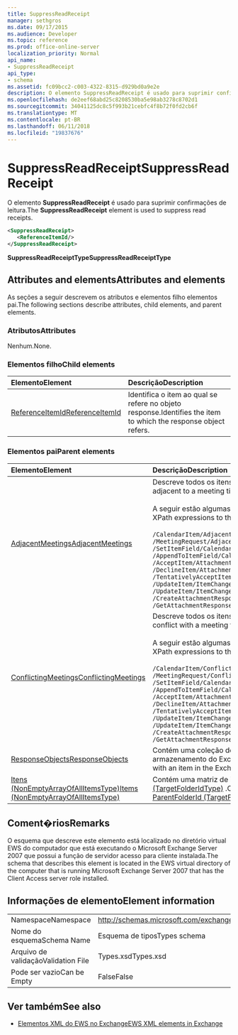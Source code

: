 ```yaml
---
title: SuppressReadReceipt
manager: sethgros
ms.date: 09/17/2015
ms.audience: Developer
ms.topic: reference
ms.prod: office-online-server
localization_priority: Normal
api_name:
- SuppressReadReceipt
api_type:
- schema
ms.assetid: fc09bcc2-c003-4322-8315-d929bd0a9e2e
description: O elemento SuppressReadReceipt é usado para suprimir confirmações de leitura.
ms.openlocfilehash: de2eef68abd25c8208530ba5e98ab3278c8702d1
ms.sourcegitcommit: 34041125dc8c5f993b21cebfc4f8b72f0fd2cb6f
ms.translationtype: MT
ms.contentlocale: pt-BR
ms.lasthandoff: 06/11/2018
ms.locfileid: "19837676"
---
```

# <a name="suppressreadreceipt"></a><span data-ttu-id="cc74f-103">SuppressReadReceipt</span><span class="sxs-lookup"><span data-stu-id="cc74f-103">SuppressReadReceipt</span></span>

<span data-ttu-id="cc74f-104">O elemento **SuppressReadReceipt** é usado para suprimir confirmações de leitura.</span><span class="sxs-lookup"><span data-stu-id="cc74f-104">The **SuppressReadReceipt** element is used to suppress read receipts.</span></span> 
  
```xml
<SuppressReadReceipt>
   <ReferenceItemId/>
</SuppressReadReceipt>
```

 <span data-ttu-id="cc74f-105">**SuppressReadReceiptType**</span><span class="sxs-lookup"><span data-stu-id="cc74f-105">**SuppressReadReceiptType**</span></span>
## <a name="attributes-and-elements"></a><span data-ttu-id="cc74f-106">Attributes and elements</span><span class="sxs-lookup"><span data-stu-id="cc74f-106">Attributes and elements</span></span>

<span data-ttu-id="cc74f-107">As seções a seguir descrevem os atributos e elementos filho elementos pai.</span><span class="sxs-lookup"><span data-stu-id="cc74f-107">The following sections describe attributes, child elements, and parent elements.</span></span>
  
### <a name="attributes"></a><span data-ttu-id="cc74f-108">Atributos</span><span class="sxs-lookup"><span data-stu-id="cc74f-108">Attributes</span></span>

<span data-ttu-id="cc74f-109">Nenhum.</span><span class="sxs-lookup"><span data-stu-id="cc74f-109">None.</span></span>
  
### <a name="child-elements"></a><span data-ttu-id="cc74f-110">Elementos filho</span><span class="sxs-lookup"><span data-stu-id="cc74f-110">Child elements</span></span>

|<span data-ttu-id="cc74f-111">**Elemento**</span><span class="sxs-lookup"><span data-stu-id="cc74f-111">**Element**</span></span>|<span data-ttu-id="cc74f-112">**Descrição**</span><span class="sxs-lookup"><span data-stu-id="cc74f-112">**Description**</span></span>|
|:-----|:-----|
|[<span data-ttu-id="cc74f-113">ReferenceItemId</span><span class="sxs-lookup"><span data-stu-id="cc74f-113">ReferenceItemId</span></span>](referenceitemid.md) <br/> |<span data-ttu-id="cc74f-114">Identifica o item ao qual se refere no objeto response.</span><span class="sxs-lookup"><span data-stu-id="cc74f-114">Identifies the item to which the response object refers.</span></span>  <br/> |
   
### <a name="parent-elements"></a><span data-ttu-id="cc74f-115">Elementos pai</span><span class="sxs-lookup"><span data-stu-id="cc74f-115">Parent elements</span></span>

|<span data-ttu-id="cc74f-116">**Elemento**</span><span class="sxs-lookup"><span data-stu-id="cc74f-116">**Element**</span></span>|<span data-ttu-id="cc74f-117">**Descrição**</span><span class="sxs-lookup"><span data-stu-id="cc74f-117">**Description**</span></span>|
|:-----|:-----|
|[<span data-ttu-id="cc74f-118">AdjacentMeetings</span><span class="sxs-lookup"><span data-stu-id="cc74f-118">AdjacentMeetings</span></span>](adjacentmeetings.md) <br/> | <span data-ttu-id="cc74f-119">Descreve todos os itens que são adjacentes para um horário de reunião.</span><span class="sxs-lookup"><span data-stu-id="cc74f-119">Describes all items that are adjacent to a meeting time.</span></span>  <br/><br/>  <span data-ttu-id="cc74f-120">A seguir estão algumas das expressões XPath para esse elemento:</span><span class="sxs-lookup"><span data-stu-id="cc74f-120">The following are some of the XPath expressions to this element:</span></span><br/>  <br/>  `/CalendarItem/AdjacentMeetings` <br/>  `/MeetingRequest/AdjacentMeetings` <br/>  `/SetItemField/CalendarItem/AdjacentMeetings` <br/>  `/AppendToItemField/CalendarItem/AdjacentMeetings` <br/>  `/AcceptItem/Attachments/ItemAttachment/CalendarItem/AdjacentMeetings` <br/>  `/DeclineItem/Attachments/ItemAttachment/CalendarItem/AdjacentMeetings` <br/>  `/TentativelyAcceptItem/Attachments/ItemAttachment/CalendarItem/AdjacentMeetings` <br/>  `/UpdateItem/ItemChanges/ItemChange/Updates/SetItemField/CalendarItem/AdjacentMeetings` <br/>  `/UpdateItem/ItemChanges/ItemChange/Updates/AppendToItemField/CalendarItem/AdjacentMeetings` <br/>  `/CreateAttachmentResponseMessage/Attachments/ItemAttachment/CalendarItem/AdjacentMeetings` <br/>  `/GetAttachmentResponseMessage/Attachments/ItemAttachment/CalendarItem/AdjacentMeetings` <br/> |
|[<span data-ttu-id="cc74f-121">ConflictingMeetings</span><span class="sxs-lookup"><span data-stu-id="cc74f-121">ConflictingMeetings</span></span>](conflictingmeetings.md) <br/> | <span data-ttu-id="cc74f-122">Descreve todos os itens que estão em conflito com um tempo de reunião.</span><span class="sxs-lookup"><span data-stu-id="cc74f-122">Describes all items that conflict with a meeting time.</span></span> <br/> <br/>  <span data-ttu-id="cc74f-123">A seguir estão algumas das expressões XPath para esse elemento:</span><span class="sxs-lookup"><span data-stu-id="cc74f-123">The following are some of the XPath expressions to this element:</span></span> <br/> <br/>  `/CalendarItem/ConflictingMeetings` <br/>  `/MeetingRequest/ConflictingMeetings` <br/>  `/SetItemField/CalendarItem/ConflictingMeetings` <br/>  `/AppendToItemField/CalendarItem/ConflictingMeetings` <br/>  `/AcceptItem/Attachments/ItemAttachment/CalendarItem/ConflictingMeetings` <br/>  `/DeclineItem/Attachments/ItemAttachment/CalendarItem/ConflictingMeetings` <br/>  `/TentativelyAcceptItem/Attachments/ItemAttachment/CalendarItem/ConflictingMeetings` <br/>  `/UpdateItem/ItemChanges/ItemChange/Updates/SetItemField/CalendarItem/ConflictingMeetings` <br/>  `/UpdateItem/ItemChanges/ItemChange/Updates/AppendToItemField/CalendarItem/ConflictingMeetings` <br/>  `/CreateAttachmentResponseMessage/Attachments/ItemAttachment/CalendarItem/ConflictingMeetings` <br/>  `/GetAttachmentResponseMessage/Attachments/ItemAttachment/CalendarItem/ConflictingMeetings` <br/> |
|[<span data-ttu-id="cc74f-124">ResponseObjects</span><span class="sxs-lookup"><span data-stu-id="cc74f-124">ResponseObjects</span></span>](responseobjects.md) <br/> |<span data-ttu-id="cc74f-125">Contém uma coleção de todos os objetos de resposta que estão associados um item no armazenamento do Exchange.</span><span class="sxs-lookup"><span data-stu-id="cc74f-125">Contains a collection of all the response objects that are associated with an item in the Exchange store.</span></span>  <br/> |
|[<span data-ttu-id="cc74f-126">Itens (NonEmptyArrayOfAllItemsType)</span><span class="sxs-lookup"><span data-stu-id="cc74f-126">Items (NonEmptyArrayOfAllItemsType)</span></span>](items-nonemptyarrayofallitemstype.md) <br/> |<span data-ttu-id="cc74f-127">Contém uma matriz de itens para criar a pasta que é identificada pelo elemento [ParentFolderId (TargetFolderIdType)](parentfolderid-targetfolderidtype.md) .</span><span class="sxs-lookup"><span data-stu-id="cc74f-127">Contains an array of items to create in the folder that is identified by the [ParentFolderId (TargetFolderIdType)](parentfolderid-targetfolderidtype.md) element.</span></span>  <br/> |
   
## <a name="remarks"></a><span data-ttu-id="cc74f-128">Coment�rios</span><span class="sxs-lookup"><span data-stu-id="cc74f-128">Remarks</span></span>

<span data-ttu-id="cc74f-129">O esquema que descreve este elemento está localizado no diretório virtual EWS do computador que está executando o Microsoft Exchange Server 2007 que possui a função de servidor acesso para cliente instalada.</span><span class="sxs-lookup"><span data-stu-id="cc74f-129">The schema that describes this element is located in the EWS virtual directory of the computer that is running Microsoft Exchange Server 2007 that has the Client Access server role installed.</span></span>
  
## <a name="element-information"></a><span data-ttu-id="cc74f-130">Informações de elemento</span><span class="sxs-lookup"><span data-stu-id="cc74f-130">Element information</span></span>

|||
|:-----|:-----|
|<span data-ttu-id="cc74f-131">Namespace</span><span class="sxs-lookup"><span data-stu-id="cc74f-131">Namespace</span></span>  <br/> |http://schemas.microsoft.com/exchange/services/2006/types  <br/> |
|<span data-ttu-id="cc74f-132">Nome do esquema</span><span class="sxs-lookup"><span data-stu-id="cc74f-132">Schema Name</span></span>  <br/> |<span data-ttu-id="cc74f-133">Esquema de tipos</span><span class="sxs-lookup"><span data-stu-id="cc74f-133">Types schema</span></span>  <br/> |
|<span data-ttu-id="cc74f-134">Arquivo de validação</span><span class="sxs-lookup"><span data-stu-id="cc74f-134">Validation File</span></span>  <br/> |<span data-ttu-id="cc74f-135">Types.xsd</span><span class="sxs-lookup"><span data-stu-id="cc74f-135">Types.xsd</span></span>  <br/> |
|<span data-ttu-id="cc74f-136">Pode ser vazio</span><span class="sxs-lookup"><span data-stu-id="cc74f-136">Can be Empty</span></span>  <br/> |<span data-ttu-id="cc74f-137">False</span><span class="sxs-lookup"><span data-stu-id="cc74f-137">False</span></span>  <br/> |
   
## <a name="see-also"></a><span data-ttu-id="cc74f-138">Ver também</span><span class="sxs-lookup"><span data-stu-id="cc74f-138">See also</span></span>

- [<span data-ttu-id="cc74f-139">Elementos XML do EWS no Exchange</span><span class="sxs-lookup"><span data-stu-id="cc74f-139">EWS XML elements in Exchange</span></span>](ews-xml-elements-in-exchange.md)

